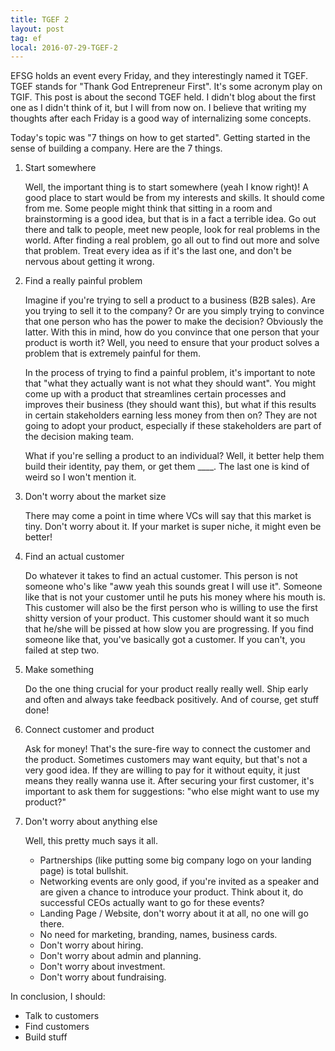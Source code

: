 ```yaml
---
title: TGEF 2
layout: post
tag: ef
local: 2016-07-29-TGEF-2
---
```


EFSG holds an event every Friday, and they interestingly named it TGEF. TGEF stands for "Thank God Entrepreneur First". It's some acronym play on TGIF. This post is about the second TGEF held. I didn't blog about the first one as I didn't think of it, but I will from now on. I believe that writing my thoughts after each Friday is a good way of internalizing some concepts.

Today's topic was "7 things on how to get started". Getting started in the sense of building a company. Here are the 7 things.

1. Start somewhere
	
	Well, the important thing is to start somewhere (yeah I know right)! A good place to start would be from my interests and skills. It should come from me. Some people might think that sitting in a room and brainstorming is a good idea, but that is in a fact a terrible idea. Go out there and talk to people, meet new people, look for real problems in the world. After finding a real problem, go all out to find out more and solve that problem. Treat every idea as if it's the last one, and don't be nervous about getting it wrong.

2. Find a really painful problem
	
	Imagine if you're trying to sell a product to a business (B2B sales). Are you trying to sell it to the company? Or are you simply trying to convince that one person who has the power to make the decision? Obviously the latter. With this in mind, how do you convince that one person that your product is worth it? Well, you need to ensure that your product solves a problem that is extremely painful for them.

	In the process of trying to find a painful problem, it's important to note that "what they actually want is not what they should want". You might come up with a product that streamlines certain processes and improves their business (they should want this), but what if this results in certain stakeholders earning less money from then on? They are not going to adopt your product, especially if these stakeholders are part of the decision making team.

	What if you're selling a product to an individual? Well, it better help them build their identity, pay them, or get them ____. The last one is kind of weird so I won't mention it. 

3. Don't worry about the market size
	
	There may come a point in time where VCs will say that this market is tiny. Don't worry about it. If your market is super niche, it might even be better!

4. Find an actual customer
	
	Do whatever it takes to find an actual customer. This person is not someone who's like "aww yeah this sounds great I will use it". Someone like that is not your customer until he puts his money where his mouth is. This customer will also be the first person who is willing to use the first shitty version of your product. This customer should want it so much that he/she will be pissed at how slow you are progressing. If you find someone like that, you've basically got a customer. If you can't, you failed at step two. 

5. Make something
	
	Do the one thing crucial for your product really really well. Ship early and often and always take feedback positively. And of course, get stuff done!

6. Connect customer and product
	
	Ask for money! That's the sure-fire way to connect the customer and the product. Sometimes customers may want equity, but that's not a very good idea. If they are willing to pay for it without equity, it just means they really wanna use it. After securing your first customer, it's important to ask them for suggestions: "who else might want to use my product?"

7. Don't worry about anything else
	
	Well, this pretty much says it all. 
	- Partnerships (like putting some big company logo on your landing page) is total bullshit. 
	- Networking events are only good, if you're invited as a speaker and are given a chance to introduce your product. Think about it, do successful CEOs actually want to go for these events?
	- Landing Page / Website, don't worry about it at all, no one will go there.
	- No need for marketing, branding, names, business cards.
	- Don't worry about hiring.
	- Don't worry about admin and planning.
	- Don't worry about investment.
	- Don't worry about fundraising.

In conclusion, I should:

- Talk to customers
- Find customers
- Build stuff
